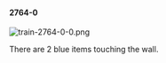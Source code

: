 #### 2764-0
![train-2764-0-0.png](https://github.com/lil-lab/nlvr/raw/master/nlvr/train/images/66/train-2764-0-0.png "train-2764-0-0.png")

There are 2 blue items touching the wall.